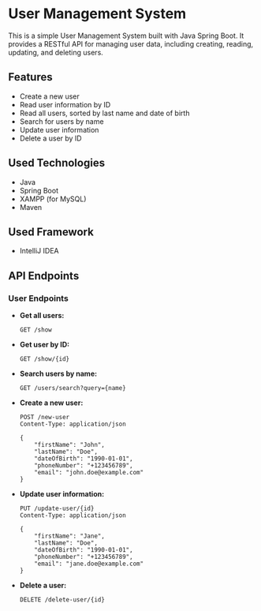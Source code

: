 # User Management System

This is a simple User Management System built with Java Spring Boot. It provides a RESTful API for managing user data, including creating, reading, updating, and deleting users.

## Features

- Create a new user
- Read user information by ID
- Read all users, sorted by last name and date of birth
- Search for users by name
- Update user information
- Delete a user by ID

## Used Technologies

- Java
- Spring Boot
- XAMPP (for MySQL)
- Maven

## Used Framework

- IntelliJ IDEA

## API Endpoints

### User Endpoints

- **Get all users:**

    ```http
    GET /show
    ```

- **Get user by ID:**

    ```http
    GET /show/{id}
    ```

- **Search users by name:**

    ```http
    GET /users/search?query={name}
    ```

- **Create a new user:**

    ```http
    POST /new-user
    Content-Type: application/json

    {
        "firstName": "John",
        "lastName": "Doe",
        "dateOfBirth": "1990-01-01",
        "phoneNumber": "+123456789",
        "email": "john.doe@example.com"
    }
    ```

- **Update user information:**

    ```http
    PUT /update-user/{id}
    Content-Type: application/json

    {
        "firstName": "Jane",
        "lastName": "Doe",
        "dateOfBirth": "1990-01-01",
        "phoneNumber": "+123456789",
        "email": "jane.doe@example.com"
    }
    ```

- **Delete a user:**

    ```http
    DELETE /delete-user/{id}
    ```
